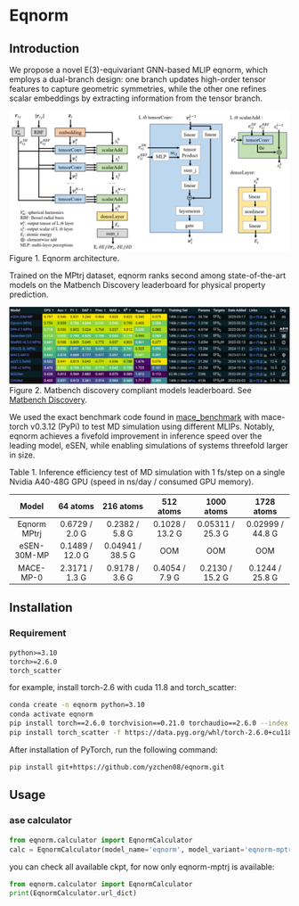 # Eqnorm

## Introduction

We propose a novel E(3)-equivariant GNN-based MLIP eqnorm, which employs a dual-branch design: one branch updates high-order tensor features to capture geometric symmetries, while the other one refines scalar embeddings by extracting information from the tensor branch.

![Figure 1. Model architecture](./figures/eqnorm_architecture.png)
Figure 1. Eqnorm architecture.

Trained on the MPtrj dataset, eqnorm ranks second among state-of-the-art models on the Matbench Discovery leaderboard for physical property prediction.

![Figure 2. Matbench leaderboard](./figures/matbench_leaderboard.png)
Figure 2. Matbench discovery compliant models leaderboard. See [Matbench Discovery](https://matbench-discovery.materialsproject.org/).

We used the exact benchmark code found in [mace_benchmark](https://github.com/ACEsuit/mace/blob/main/tests/test_benchmark.py) with mace-torch v0.3.12 (PyPi) to test MD simulation using different MLIPs. Notably, eqnorm achieves a fivefold improvement in inference speed over the leading model, eSEN, while enabling simulations of systems threefold larger in size.

Table 1. Inference efficiency test of MD simulation with 1 fs/step on a single Nvidia A40-48G GPU (speed in ns/day / consumed GPU memory).

| Model | 64 atoms | 216 atoms | 512 atoms | 1000 atoms | 1728 atoms |
| :---: | :------: | :-------: | :-------: | :-------: | :--------: |
| Eqnorm MPtrj | 0.6729 / 2.0 G | 0.2382 / 5.8 G | 0.1028 / 13.2 G | 0.05311 / 25.3 G | 0.02999 / 44.8 G |
| eSEN-30M-MP | 0.1489 / 12.0 G | 0.04941 / 38.5 G | OOM | OOM | OOM |
| MACE-MP-0 | 2.3171 / 1.3 G | 0.9178 / 3.6 G | 0.4054 / 7.9 G | 0.2130 / 15.2 G | 0.1244 / 25.8 G |

## Installation

### Requirement

```text
python>=3.10
torch>=2.6.0
torch_scatter
```

for example, install torch-2.6 with cuda 11.8 and torch_scatter:

```bash
conda create -n eqnorm python=3.10
conda activate eqnorm
pip install torch==2.6.0 torchvision==0.21.0 torchaudio==2.6.0 --index-url https://download.pytorch.org/whl/cu118
pip install torch_scatter -f https://data.pyg.org/whl/torch-2.6.0+cu118.html
```

After installation of PyTorch, run the following command:

```bash
pip install git+https://github.com/yzchen08/eqnorm.git
```

## Usage

### ase calculator

```python
from eqnorm.calculator import EqnormCalculator
calc = EqnormCalculator(model_name='eqnorm', model_variant='eqnorm-mptrj', device='cuda')
```

you can check all available ckpt, for now only eqnorm-mptrj is available:

```python
from eqnorm.calculator import EqnormCalculator
print(EqnormCalculator.url_dict)
```
